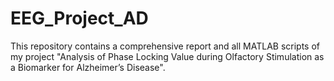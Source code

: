 # EEG_Project_AD
This repository contains a comprehensive report and all MATLAB scripts of my project "Analysis of Phase Locking Value during Olfactory Stimulation as a Biomarker for Alzheimer’s Disease".
